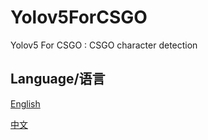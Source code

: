 # Yolov5ForCSGO
Yolov5 For CSGO : CSGO character detection

## Language/语言

[English](https://github.com/Lucid1ty/Yolov5ForCSGO/blob/main/README.md)

[中文](https://github.com/Lucid1ty/Yolov5ForCSGO/blob/main/README-zh.md)

